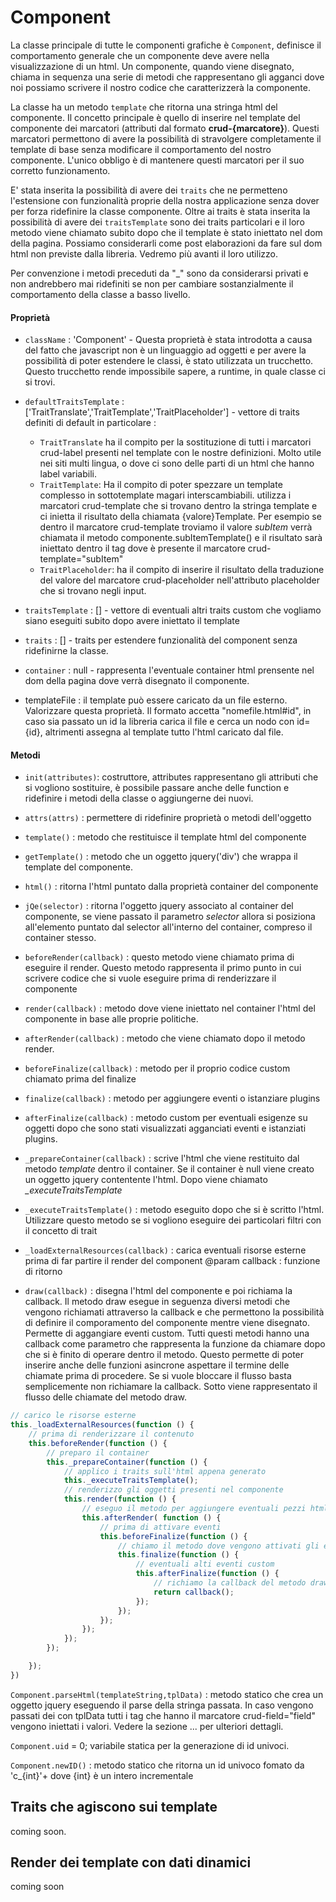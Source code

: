 # Component

La classe principale di tutte le componenti grafiche è `Component`, definisce il comportamento
generale che un componente deve avere nella visualizzazione di un html. Un componente, quando viene disegnato,
chiama in sequenza una serie di metodi che rappresentano gli agganci dove noi possiamo scrivere il nostro codice
che caratterizzerà la componente.

La classe ha un metodo `template` che ritorna una stringa html del componente. Il concetto principale è quello di 
inserire nel template del componente dei marcatori (attributi dal formato **crud-{marcatore}**). 
Questi marcatori permettono di avere la possibilità di stravolgere completamente il template di base senza modificare 
il comportamento del nostro componente. L'unico obbligo è di mantenere questi marcatori per il suo corretto funzionamento.

E' stata inserita la possibilità di avere dei `traits` che ne permetteno l'estensione
con funzionalità proprie della nostra applicazione senza dover per forza ridefinire la classe componente. 
Oltre ai traits è stata inserita la possibilità di avere dei `traitsTemplate` sono dei traits particolari e il loro 
metodo viene chiamato subito dopo che il template è stato iniettato nel dom della pagina.
Possiamo considerarli come post elaborazioni da fare sul dom html non previste dalla libreria. Vedremo più
avanti il loro utilizzo.

Per convenzione i metodi preceduti da "_" sono da considerarsi privati e non andrebbero mai ridefiniti se non per cambiare
sostanzialmente il comportamento della classe a basso livello.


#### Proprietà

- `className` : 'Component' - Questa proprietà è stata introdotta a causa del fatto che javascript non è un linguaggio 
ad oggetti e per avere la possibilità di poter estendere le classi, è stato utilizzata un trucchetto. Questo trucchetto 
rende impossibile sapere, a runtime, in quale classe ci si trovi.

- `defaultTraitsTemplate` : ['TraitTranslate','TraitTemplate','TraitPlaceholder'] - vettore di traits definiti di default
in particolare :
    - `TraitTranslate` ha il compito per la sostituzione di tutti i marcatori crud-label presenti nel template con le nostre 
    definizioni. Molto utile nei siti multi lingua, o dove ci sono delle parti di un html che hanno label variabili.
    - `TraitTemplate`: Ha il compito di poter spezzare un template complesso in sottotemplate magari interscambiabili.
    utilizza i marcatori crud-template che si trovano dentro la stringa template e ci inietta il risultato della
    chiamata {valore}Template. Per esempio se dentro il marcatore crud-template troviamo il valore *subItem* verrà chiamata
    il metodo componente.subItemTemplate() e il risultato sarà iniettato dentro il tag dove è presente il marcatore crud-template="subItem" 
    - `TraitPlaceholder`: ha il compito di inserire il risultato della traduzione del valore del marcatore crud-placeholder nell'attributo
    placeholder che si trovano negli input.
- `traitsTemplate` : [] - vettore di eventuali altri traits custom che vogliamo siano eseguiti subito dopo avere iniettato il template
- `traits` : [] - traits per estendere funzionalità del component senza ridefinirne la classe.
- `container` : null - rappresenta l'eventuale container html prensente nel dom della pagina dove verrà
disegnato il componente.
- templateFile : il template può essere caricato da un file esterno. Valorizzare questa proprietà. Il formato
accetta "nomefile.html#id", in caso sia passato un id la libreria carica il file e cerca un nodo con id={id}, altrimenti
assegna al template tutto l'html caricato dal file.

#### Metodi

- `init(attributes)`: costruttore, attributes rappresentano gli attributi
che si vogliono sostituire, è possibile passare anche delle function e ridefinire i metodi della classe
o aggiungerne dei nuovi. 

- `attrs(attrs)` : permettere di ridefinire proprietà o metodi dell'oggetto

- `template()` :  metodo che restituisce il template html del componente

- `getTemplate()` : metodo che un oggetto jquery('div') che wrappa il template del componente.

- `html()` : ritorna l'html puntato dalla proprietà container del componente
- `jQe(selector)` : ritorna l'oggetto jquery associato al container del componente, se viene
passato il parametro *selector* allora si posiziona all'elemento puntato dal selector all'interno
del container, compreso il container stesso.

- `beforeRender(callback)` : questo metodo viene chiamato prima di eseguire il render. Questo metodo rappresenta
il primo punto in cui scrivere codice che si vuole eseguire prima di renderizzare il componente

- `render(callback)` : metodo dove viene iniettato nel container l'html del componente in 
base alle proprie politiche.

- `afterRender(callback)` : metodo che viene chiamato dopo il metodo render.

- `beforeFinalize(callback)` : metodo per il proprio codice custom chiamato prima del finalize
- `finalize(callback)` : metodo per aggiungere eventi o istanziare plugins 
- `afterFinalize(callback)` : metodo custom per eventuali esigenze su oggetti dopo che sono stati visualizzati agganciati
eventi e istanziati plugins.

- `_prepareContainer(callback)`  : scrive l'html che viene restituito dal metodo *template* dentro il container.
Se il container è null viene creato un oggetto jquery contentente l'html. Dopo viene chiamato *_executeTraitsTemplate*

- `_executeTraitsTemplate()` : metodo eseguito dopo che si è scritto l'html. Utilizzare questo metodo
se si vogliono eseguire dei particolari filtri con il concetto di trait

- `_loadExternalResources(callback)` : carica eventuali risorse esterne prima di far partire il render del component
@param callback : funzione di ritorno 
    
- `draw(callback)` : disegna l'html del componente e poi richiama la callback.
Il metodo draw esegue in seguenza diversi metodi che vengono richiamati attraverso la
callback e che permettono la possibilità di definire il comporamento del componente mentre viene disegnato.
Permette di aggangiare eventi custom. 
Tutti questi metodi hanno una callback come parametro che rappresenta la funzione da chiamare dopo che si
è finito di operare dentro il metodo. Questo permette di poter inserire anche delle funzioni
asincrone aspettare il termine delle chiamate prima di procedere. Se si vuole bloccare il flusso
basta semplicemente non richiamare la callback. 
Sotto viene rappresentato il flusso delle chiamate del metodo draw.

```javascript
// carico le risorse esterne
this._loadExternalResources(function () {
    // prima di renderizzare il contenuto
    this.beforeRender(function () {
        // preparo il container
        this._prepareContainer(function () {
            // applico i traits sull'html appena generato
            this._executeTraitsTemplate();
            // renderizzo gli oggetti presenti nel componente
            this.render(function () {
                // eseguo il metodo per aggiungere eventuali pezzi html custom
                this.afterRender( function () {
                    // prima di attivare eventi 
                    this.beforeFinalize(function () {
                        // chiamo il metodo dove vengono attivati gli eventi
                        this.finalize(function () {
                            // eventuali alti eventi custom
                            this.afterFinalize(function () {
                                // richiamo la callback del metodo draw
                                return callback();
                            });
                        });
                    });
                });
            });
        });

    });
})
``` 




`Component.parseHtml(templateString,tplData)` : metodo statico che crea un oggetto jquery eseguendo
il parse della stringa passata. In caso vengono passati dei con tplData tutti i tag che hanno il marcatore
crud-field="field" vengono iniettati i valori. Vedere la sezione ... per ulteriori dettagli.

`Component.uid` = 0; variabile statica per la generazione di id univoci.

`Component.newID()` : metodo statico che ritorna un id univoco fomato da 'c_{int}'+ dove {int} è un intero incrementale


## Traits che agiscono sui template

coming soon.

## Render dei template con dati dinamici

coming soon